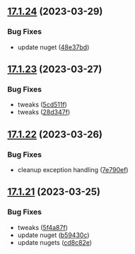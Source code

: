 ## [17.1.24](https://github.com/phandcock/GrampsView/compare/v17.1.23...v17.1.24) (2023-03-29)


### Bug Fixes

* update nuget ([48e37bd](https://github.com/phandcock/GrampsView/commit/48e37bda83949f6402f55668b86f46a307d48ae6))



## [17.1.23](https://github.com/phandcock/GrampsView/compare/v17.1.22...v17.1.23) (2023-03-27)


### Bug Fixes

* tweaks ([5cd511f](https://github.com/phandcock/GrampsView/commit/5cd511f00f915c126364df311513b68726042849))
* tweaks ([28d347f](https://github.com/phandcock/GrampsView/commit/28d347ffda644f2a57a65ec239a681e7bf9a1ad8))



## [17.1.22](https://github.com/phandcock/GrampsView/compare/v17.1.21...v17.1.22) (2023-03-26)


### Bug Fixes

* cleanup exception handling ([7e790ef](https://github.com/phandcock/GrampsView/commit/7e790ef74f7063e25a539931b8a843d3691fde64))



## [17.1.21](https://github.com/phandcock/GrampsView/compare/v17.1.20...v17.1.21) (2023-03-25)


### Bug Fixes

* tweaks ([5f4a87f](https://github.com/phandcock/GrampsView/commit/5f4a87f3ef9987808666cf8580171984550e514c))
* update nuget ([b59430c](https://github.com/phandcock/GrampsView/commit/b59430cc5d0d1fee8be6b800067a3e06fa505541))
* update nugets ([cd8c82e](https://github.com/phandcock/GrampsView/commit/cd8c82e077cc9824541d974d7d279b7960bc36c6))



